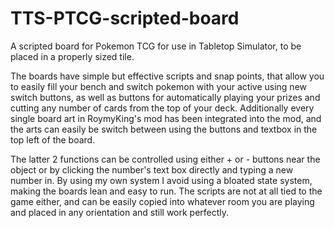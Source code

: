 # TTS-PTCG-scripted-board
A scripted board for Pokemon TCG for use in Tabletop Simulator, to be placed in a properly sized tile.

The boards have simple but effective scripts and snap points, that allow you to easily fill your bench and switch pokemon with your active using new switch buttons, as well as buttons for automatically playing your prizes and cutting any number of cards from the top of your deck. Additionally every single board art in RoymyKing's mod has been integrated into the mod, and the arts can easily be switch between using the buttons and textbox in the top left of the board. 

The latter 2 functions can be controlled using either + or - buttons near the object or by clicking the number's text box directly and typing a new number in. By using my own system I avoid using a bloated state system, making the boards lean and easy to run. The scripts are not at all tied to the game either, and can be easily copied into whatever room you are playing and placed in any orientation and still work perfectly. 
